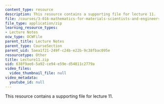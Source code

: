 ```yaml
---
content_type: resource
description: This resource contains a supporting file for lecture 11.
file: /courses/3-016-mathematics-for-materials-scientists-and-engineers-fall-2005/638f9ae65a92ce94e59ed54811c2779a_Lecture11.zip
file_type: application/zip
learning_resource_types:
- Lecture Notes
ocw_type: OCWFile
parent_title: Lecture Notes
parent_type: CourseSection
parent_uid: 5aea1f21-249f-c24b-e22b-9c38fbac095e
resourcetype: Other
title: Lecture11.zip
uid: 638f9ae6-5a92-ce94-e59e-d54811c2779a
video_files:
  video_thumbnail_file: null
video_metadata:
  youtube_id: null
---
```

This resource contains a supporting file for lecture 11.